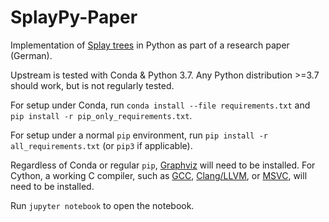 # SplayPy-Paper

Implementation of [Splay trees](https://www.cs.cmu.edu/~sleator/papers/self-adjusting.pdf "Sleator, Tarjan: Self-Adjusting Binary Search Trees") in Python as part of a research paper (German).

Upstream is tested with Conda & Python 3.7. Any Python distribution >=3.7 should work, but is not regularly tested.

For setup under Conda, run `conda install --file requirements.txt` and `pip install -r pip_only_requirements.txt`.

For setup under a normal `pip` environment, run `pip install -r all_requirements.txt` (or `pip3` if applicable).

Regardless of Conda or regular `pip`, [Graphviz](http://graphviz.org/) will need to be installed. For Cython, a working C compiler, such as [GCC](https://gcc.gnu.org/), [Clang/LLVM](https://clang.llvm.org/), or [MSVC](https://visualstudio.microsoft.com/), will need to be installed.

Run `jupyter notebook` to open the notebook.
